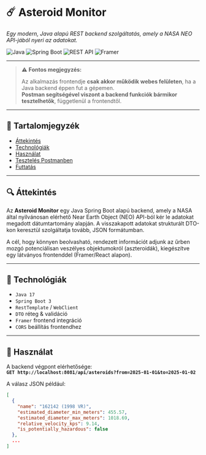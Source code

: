 # ☄️ Asteroid Monitor

_Egy modern, Java alapú REST backend szolgáltatás, amely a NASA NEO API-jából nyeri az adatokat._

![Java](https://img.shields.io/badge/-Java-blue?style=for-the-badge&logo=java)
![Spring Boot](https://img.shields.io/badge/-SpringBoot-success?style=for-the-badge)
![REST API](https://img.shields.io/badge/-REST%20API-lightgrey?style=for-the-badge)
![Framer](https://img.shields.io/badge/-Framer-purple?style=for-the-badge)

---

> ⚠️ **Fontos megjegyzés:**
>
> Az alkalmazás frontendje **csak akkor működik webes felületen**, ha a Java backend éppen fut a gépemen.  
> **Postman segítségével viszont a backend funkciók bármikor tesztelhetők**, függetlenül a frontendtől.

---

## 🧭 Tartalomjegyzék

- [Áttekintés](#áttekintés)
- [Technológiák](#technológiák)
- [Használat](#használat)
- [Tesztelés Postmanben](#tesztelés-postmanben)
- [Futtatás](#futtatás)

---

## 🔍 Áttekintés

Az **Asteroid Monitor** egy Java Spring Boot alapú backend, amely a NASA által nyilvánosan elérhető Near Earth Object (NEO) API-ból kér le adatokat megadott dátumtartomány alapján. A visszakapott adatokat strukturált DTO-kon keresztül szolgáltatja tovább, JSON formátumban.

A cél, hogy könnyen beolvasható, rendezett információt adjunk az űrben mozgó potenciálisan veszélyes objektumokról (aszteroidák), kiegészítve egy látványos frontenddel (Framer/React alapon).

---

## 🧰 Technológiák

- `Java 17`
- `Spring Boot 3`
- `RestTemplate` / `WebClient`
- `DTO` réteg & validáció
- `Framer` frontend integráció
- `CORS` beállítás frontendhez

---

## 🚀 Használat

A backend végpont elérhetősége:  
**`GET http://localhost:8081/api/asteroids?from=2025-01-01&to=2025-01-02`**

A válasz JSON például:
```json
[
  {
    "name": "162142 (1998 VR)",
    "estimated_diameter_min_meters": 455.57,
    "estimated_diameter_max_meters": 1018.69,
    "relative_velocity_kps": 9.14,
    "is_potentially_hazardous": false
  },
  ...
]



